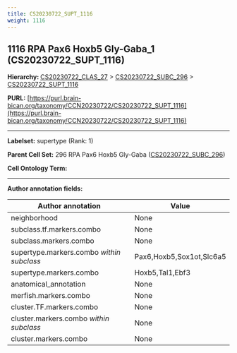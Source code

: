 ```yaml
---
title: CS20230722_SUPT_1116
weight: 1116
---
```

## 1116 RPA Pax6 Hoxb5 Gly-Gaba_1 (CS20230722_SUPT_1116)
<b>Hierarchy: </b>
[CS20230722_CLAS_27](../CS20230722_CLAS_27) >
[CS20230722_SUBC_296](../CS20230722_SUBC_296) >
[CS20230722_SUPT_1116](../CS20230722_SUPT_1116)

**PURL:** [https://purl.brain-bican.org/taxonomy/CCN20230722/CS20230722_SUPT_1116](https://purl.brain-bican.org/taxonomy/CCN20230722/CS20230722_SUPT_1116)

---


**Labelset:** supertype (Rank: 1)

**Parent Cell Set:** 296 RPA Pax6 Hoxb5 Gly-Gaba ([CS20230722_SUBC_296](../CS20230722_SUBC_296))



**Cell Ontology Term:** 

[MARKER GENES.]: #


---

[TRANSFERRED ANNOTATIONS.]: #


[AUTHOR ANNOTATION FIELDS.]: #


**Author annotation fields:**

| Author annotation | Value |
|-------------------|-------|
|neighborhood|None|
|subclass.tf.markers.combo|None|
|subclass.markers.combo|None|
|supertype.markers.combo _within subclass_|Pax6,Hoxb5,Sox1ot,Slc6a5|
|supertype.markers.combo|Hoxb5,Tal1,Ebf3|
|anatomical_annotation|None|
|merfish.markers.combo|None|
|cluster.TF.markers.combo|None|
|cluster.markers.combo _within subclass_|None|
|cluster.markers.combo|None|
